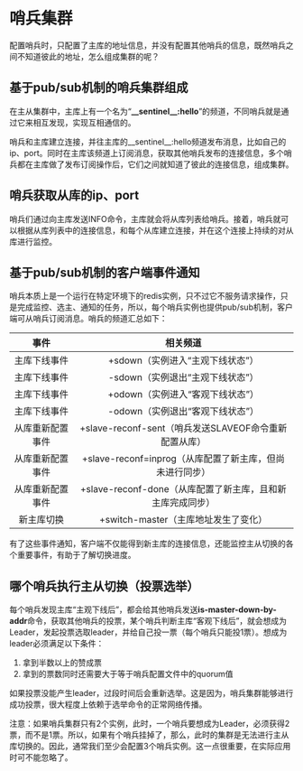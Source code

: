 # 哨兵集群

配置哨兵时，只配置了主库的地址信息，并没有配置其他哨兵的信息，既然哨兵之间不知道彼此的地址，怎么组成集群的呢？

## 基于pub/sub机制的哨兵集群组成

在主从集群中，主库上有一个名为“**\_\_sentinel\_\_:hello**”的频道，不同哨兵就是通过它来相互发现，实现互相通信的。

哨兵和主库建立连接，并往主库的\_\_sentinel\_\_:hello频道发布消息，比如自己的ip、port。同时在主库该频道上订阅消息，获取其他哨兵发布的连接信息，多个哨兵都在主库做了发布订阅操作后，它们之间就知道了彼此的连接信息，组成集群。

## 哨兵获取从库的ip、port

哨兵们通过向主库发送INFO命令，主库就会将从库列表给哨兵。接着，哨兵就可以根据从库列表中的连接信息，和每个从库建立连接，并在这个连接上持续的对从库进行监控。

## 基于pub/sub机制的客户端事件通知

哨兵本质上是一个运行在特定环境下的redis实例，只不过它不服务请求操作，只是完成监控、选主、通知的任务，所以，每个哨兵实例也提供pub/sub机制，客户端可从哨兵订阅消息。哨兵的频道汇总如下：

事件|相关频道
:--:|:--:
主库下线事件|+sdown（实例进入“主观下线状态”）
主库下线事件|-sdown（实例退出“主观下线状态”）
主库下线事件|+odown（实例进入“客观下线状态”）
主库下线事件|-odown（实例退出“客观下线状态”）
从库重新配置事件|+slave-reconf-sent（哨兵发送SLAVEOF命令重新配置从库）
从库重新配置事件|+slave-reconf=inprog（从库配置了新主库，但尚未进行同步）
从库重新配置事件|+slave-reconf-done（从库配置了新主库，且和新主库完成同步）
新主库切换|+switch-master（主库地址发生了变化）

有了这些事件通知，客户端不仅能得到新主库的连接信息，还能监控主从切换的各个重要事件，有助于了解切换进度。

## 哪个哨兵执行主从切换（投票选举）

每个哨兵发现主库“主观下线后”，都会给其他哨兵发送**is-master-down-by-addr**命令，获取其他哨兵的投票，某个哨兵判断主库“客观下线后”，就会想成为Leader，发起投票选取leader，并给自己投一票（每个哨兵只能投1票）。想成为leader必须满足以下条件：
1. 拿到半数以上的赞成票
2. 拿到的票数同时还需要大于等于哨兵配置文件中的quorum值

如果投票没能产生leader，过段时间后会重新选举。这是因为，哨兵集群能够进行成功投票，很大程度上依赖于选举命令的正常网络传播。

注意：如果哨兵集群只有2个实例，此时，一个哨兵要想成为Leader，必须获得2票，而不是1票。所以，如果有个哨兵挂掉了，那么，此时的集群是无法进行主从库切换的。因此，通常我们至少会配置3个哨兵实例。这一点很重要，在实际应用时可不能忽略了。
